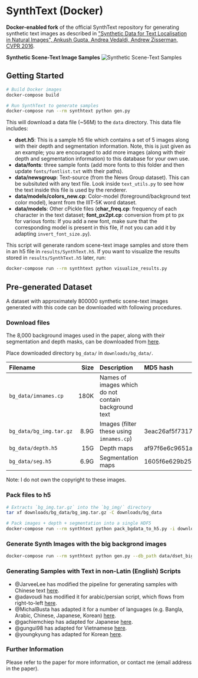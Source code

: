 # SynthText (Docker)

**Docker-enabled fork** of the official SynthText repository for generating synthetic text images as described in ["Synthetic Data for Text Localisation in Natural Images", Ankush Gupta, Andrea Vedaldi, Andrew Zisserman, CVPR 2016](http://www.robots.ox.ac.uk/~vgg/data/scenetext/).


**Synthetic Scene-Text Image Samples**
![Synthetic Scene-Text Samples](samples.png "Synthetic Samples")

## Getting Started

```bash
# Build Docker images
docker-compose build

# Run SynthText to generate samples
docker-compose run --rm synthtext python gen.py
```

This will download a data file (~56M) to the `data` directory. This data file includes:

  - **dset.h5**: This is a sample h5 file which contains a set of 5 images along with their depth and segmentation information. Note, this is just given as an example; you are encouraged to add more images (along with their depth and segmentation information) to this database for your own use.
  - **data/fonts**: three sample fonts (add more fonts to this folder and then update `fonts/fontlist.txt` with their paths).
  - **data/newsgroup**: Text-source (from the News Group dataset). This can be subsituted with any text file. Look inside `text_utils.py` to see how the text inside this file is used by the renderer.
  - **data/models/colors_new.cp**: Color-model (foreground/background text color model), learnt from the IIIT-5K word dataset.
  - **data/models**: Other cPickle files (**char\_freq.cp**: frequency of each character in the text dataset; **font\_px2pt.cp**: conversion from pt to px for various fonts: If you add a new font, make sure that the corresponding model is present in this file, if not you can add it by adapting `invert_font_size.py`).

This script will generate random scene-text image samples and store them in an h5 file in `results/SynthText.h5`.
If you want to visualize the results stored in  `results/SynthText.h5` later, run:

```bash
docker-compose run --rm synthtext python visualize_results.py
```

## Pre-generated Dataset

A dataset with approximately 800000 synthetic scene-text images generated with this code can be downloaded with following procedures.

### Download files
The 8,000 background images used in the paper, along with their segmentation and depth masks, can be downloaded from [here](https://academictorrents.com/details/2dba9518166cbd141534cbf381aa3e99a087e83c).

Place downloaded directory `bg_data/` in `downloads/bg_data/`.

| Filename               | Size | Description                                          | MD5 hash                         |
|:-----------------------| ----:|:-----------------------------------------------------|:---------------------------------|
| `bg_data/imnames.cp`   | 180K | Names of images which do not contain background text |                                  |
| `bg_data/bg_img.tar.gz`| 8.9G | Images (filter these using `imnames.cp`)             | 3eac26af5f731792c9d95838a23b5047 |
| `bg_data/depth.h5`     |  15G | Depth maps                                           | af97f6e6c9651af4efb7b1ff12a5dc1b |
| `bg_data/seg.h5`       | 6.9G | Segmentation maps                                    | 1605f6e629b2524a3902a5ea729e86b2 |

Note: I do not own the copyright to these images.

### Pack files to h5

```bash
# Extracts `bg_img.tar.gz` into the `bg_img/` directory
tar xf downloads/bg_data/bg_img.tar.gz -C downloads/bg_data

# Pack images + depth + segmentation into a single HDF5
docker-compose run --rm synthtext python pack_bgdata_to_h5.py -i downloads/bg_data -o data/dset_big.h5
```

### Generate Synth Images with the big backgrond images

```bash
docker-compose run --rm synthtext python gen.py --db_path data/dset_big.h5
```

### Generating Samples with Text in non-Latin (English) Scripts
- @JarveeLee has modified the pipeline for generating samples with Chinese text [here](https://github.com/JarveeLee/SynthText_Chinese_version).
- @adavoudi has modified it for arabic/persian script, which flows from right-to-left [here](https://github.com/adavoudi/SynthText).
- @MichalBusta has adapted it for a number of languages (e.g. Bangla, Arabic, Chinese, Japanese, Korean) [here](https://github.com/MichalBusta/E2E-MLT).
- @gachiemchiep has adapted for Japanese [here](https://github.com/gachiemchiep/SynthText).
- @gungui98 has adapted for Vietnamese [here](https://github.com/gungui98/SynthText).
- @youngkyung has adapted for Korean [here](https://github.com/youngkyung/SynthText_kr).

### Further Information
Please refer to the paper for more information, or contact me (email address in the paper).
